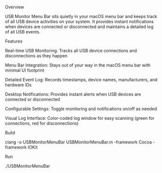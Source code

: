 Overview

  USB Monitor Menu Bar sits quietly in your macOS menu bar and keeps track of all USB device activities on your system. It provides instant notifications when devices are connected or disconnected and maintains a detailed log of all USB events.

Features

  Real-time USB Monitoring: Tracks all USB device connections and disconnections as they happen
  
  Menu Bar Integration: Stays out of your way in the macOS menu bar with minimal UI footprint
  
  Detailed Event Log: Records timestamps, device names, manufacturers, and hardware IDs
  
  Desktop Notifications: Provides instant alerts when USB devices are connected or disconnected
  
  Configurable Settings: Toggle monitoring and notifications on/off as needed
  
  Visual Log Interface: Color-coded log window for easy scanning (green for connections, red for disconnections)

Build

  clang -o USBMonitorMenuBar USBMonitorMenuBar.m -framework Cocoa -framework IOKit

Run

  ./USBMonitorMenuBar
